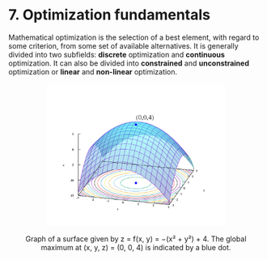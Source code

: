 # 7. Optimization fundamentals

Mathematical optimization is the selection of a best element, with regard to some criterion, from some set of available alternatives. It is generally divided into two subfields: **discrete** optimization and **continuous** optimization. It can also be divided into **constrained** and **unconstrained** optimization or **linear** and **non-linear** optimization.

<div style="text-align: center;">
  <img src="./images/optimization.png" alt="Chapter 7" width="70%">
  <p>Graph of a surface given by z = f(x, y) = −(x² + y²) + 4. The global maximum at (x, y, z) = (0, 0, 4) is indicated by a blue dot.</p>
</div>
